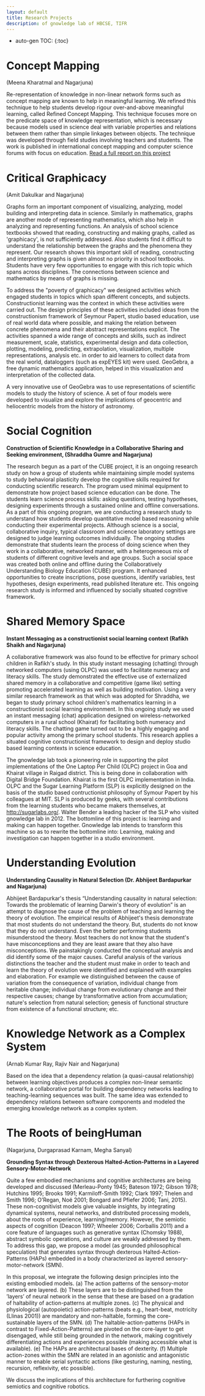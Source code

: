 ```yaml
--- 
layout: default
title: Research Projects
description: of gnowledge lab of HBCSE, TIFR
---
```


* auto-gen TOC:
{:toc}

# Concept Mapping

(Meena Kharatmal and Nagarjuna)

Re-representation of knowledge in non-linear network forms such as
concept mapping are known to help in meaningful learning. We refined
this technique to help students develop rigour over-and-above
meaningful learning, called Refined Concept Mapping. This technique
focuses more on the predicate space of knowledge representation, which
is necessary because models used in science deal with variable
properties and relations between them rather than simple linkages
between objects. The technique was developed through field studies
involving teachers and students. The work is published in
international concept mapping and computer science forums with focus
on education. [Read a full report on this project](/projects/conceptmapping.html)

# Critical Graphicacy

(Amit Dakulkar and Nagarjuna)

Graphs form an important component of visualizing, analyzing, model
building and interpreting data in science. Similarly in mathematics,
graphs are another mode of representing mathematics, which also help
in analyzing and representing functions.  An analysis of school
science textbooks showed that reading, constructing and making graphs,
called as 'graphicacy', is not sufficiently addressed.  Also students
find it difficult to understand the relationship between the graphs
and the phenomena they represent.  Our research shows this
important skill of reading, constructing and interpreting graphs is
given almost no priority in school textbooks. Students have very few
opportunities to engage with this rich topic which spans across
disciplines. The connections between science and mathematics by means
of graphs is missing.

To address the "poverty of graphicacy" we designed activities which
engaged students in topics which span different concepts, and
subjects. Constructionist learning was the context in which these
activities were carried out. The design principles of these activities
included ideas from the constructionism framework of Seymour Papert,
studio based education, use of real world data where possible, and
making the relation between concrete phenomena and their abstract
representations explicit. The activities spanned a wide range of
concepts and skills, such as indirect measurement, scale, statistics,
experimental design and data collection, plotting, modeling,
predicting, extrapolation, visualization, multiple representations,
analysis etc. in order to aid learners to collect data from the real
world, dataloggers (such as expEYES kit) were used. GeoGebra, a free
dynamic mathematics application, helped in this visualization and
interpretation of the collected data. 

A very innovative use of GeoGebra was to use representations of
scientific models to study the history of science. A set of four
models were developed to visualize and explore the implications of
geocentric and heliocentric models from the history of astronomy.

# Social Cognition

**Construction of Scientific Knowledge in a Collaborative Sharing and Seeking environment, (Shraddha Gumre and Nagarjuna)**


The research begun as a part of the CUBE project, it is an ongoing
research study on how a group of students while maintaining simple
model systems to study behavioral plasticity develop the cognitive
skills required for conducting scientific research. The program used
minimal equipment to demonstrate how project based science education
can be done. The students learn science process skills: asking
questions, testing hypotheses, designing experiments through a
sustained online and offline conversations. As a part of this ongoing
program, we are conducting a research study to understand how students
develop quantitative model based reasoning while conducting their
experimental projects.  Although science is a social, collaborative
inquiry, typical classroom and science laboratory settings are
designed to judge learning outcomes individually.  The ongoing studies
demonstrate that students learn the process of doing science when they
work in a collaborative, networked manner, with a heterogeneous mix of
students of different cognitive levels and age groups.  Such a social
space was created both online and offline during the Collaboratively
Understanding Biology Education (CUBE) program. It enhanced
opportunities to create inscriptions, pose questions, identify
variables, test hypotheses, design experiments, read published
literature etc. This ongoing research study is informed and influenced
by socially situated cognitive framework.


# Shared Memory Space

**Instant Messaging as a constructionist social learning context (Rafikh Shaikh and Nagarjuna)**

A collaborative framework was also found to be effective for primary
school children in Rafikh's study.  In this study instant messaging
(chatting) through networked computers (using OLPC) was used to
facilitate numeracy and literacy skills.  The study demonstrated the
effective use of externalized shared memory in a collaborative and
competitive (game like) setting promoting accelerated learning as well
as building motivation. Using a very similar research framework as
that which was adopted for Shraddha, we began to study primary school
children's mathematics learning in a constructionist social learning
environment.  In this ongoing study we used an instant messaging
(chat) application designed on wireless-networked computers in a rural
school (Khairat) for facilitating both numeracy and literacy
skills. The chatting game turned out to be a highly engaging and
popular activity among the primary school students. This research
applies a situated cognitive constructionist framework to design and
deploy studio based learning contexts in science education. 

The gnowledge lab took a pioneering role in supporting the pilot
implementations of the One Laptop Per Child (OLPC) project in Goa and
Khairat village in Raigad district.  This is being done in
collaboration with Digital Bridge Foundation.  Khairat is the first
OLPC implementation in India.  OLPC and the Sugar Learning Platform
(SLP) is explicitly designed on the basis of the studio based
contructionist philosophy of Symour Papert by his colleagues at MIT.
SLP is produced by geeks, with several contributions from the learning
students who became makers themselves, at http://sugarlabs.org/.
Walter Bender a leading hacker of the SLP who visited gnowledge lab in 2012.
The bottomline of this project is: learning and making can
happen together.  Gnowledge lab intends to transform this machine so
as to rewrite the bottomline into: Learning, making and investigation
can happen together in a studio environment.

# Understanding Evolution

**Understanding Causality in Natural Selection (Dr. Abhijeet Bardapurkar and Nagarjuna)**

Abhijeet Bardapurkar's thesis “Understanding causality in natural
selection: Towards the problematic of learning Darwin's theory of
evolution” is an attempt to diagnose the cause of the problem of
teaching and learning the theory of evolution.  The empirical results
of Abhijeet's thesis demonstrate that most students do not understand
the theory.  But, students do not know that they do not
understand. Even the better performing students misunderstood the
theory.  Most teachers do not know that the student's have
misconceptions and they are least aware that they also have
misconceptions.  We painstakingly conducted the conceptual analysis
and did identify some of the major causes.  Careful analysis of the
various distinctions the teacher and the student must make in order to
teach and learn the theory of evolution were identified and explained
with examples and elaboration.  For example we distinguished between
the cause of variation from the consequence of variation, individual
change from heritable change; individual change from evolutionary
change and their respective causes; change by transformative action
from accumulation; nature's selection from natural selection; genesis
of functional structure from existence of a functional structure;
etc.


# Knowledge Network as a Complex System

(Arnab Kumar Ray, Rajiv Nair and Nagarjuna)

Based on the idea that a dependency relation (a quasi-causal
relationship) between learning objectives produces a complex
non-linear semantic network, a collaborative portal for building
dependency networks leading to teaching-learning sequences was
built. The same idea was extended to dependency relations between
software components and modeled the emerging knowledge network as a
complex system.

# The Roots of beingHuman

(Nagarjuna, Durgaprasad Karnam, Megha Sanyal)

**Grounding Syntax through Dexterous Halted-Action-Patterns in a Layered Sensory-Motor-Network**

Quite a few embodied mechanisms and cognitive architectures are being
developed and discussed (Merleau-Ponty 1945; Bateson 1972; Gibson
1978; Hutchins 1995; Brooks 1991; Karmiloff-Smith 1992; Clark 1997;
Thelen and Smith 1996; O’Regan, Noë 2001; Bongard and Pfiefer 2006;
Tani, 2015). These non-cognitivist models give valuable insights, by
integrating dynamical systems, neural networks, and distributed
processing models, about the roots of experience,
learning/memory. However, the semiotic aspects of cognition (Deacon
1997; Wheeler 2006; Corballis 2011) and a core feature of languages
such as generative syntax (Chomsky 1988), abstract symbolic
operations, and culture are weakly addressed by them. To address this
gap, we propose a model (as grounded philosophical speculation) that
generates syntax through dexterous Halted-Action-Patterns (HAPs)
embedded in a body characterized as layered sensory-motor-network
(SMN).
 
In this proposal, we integrate the following design principles into
the existing embodied models.  (a) The action patterns of the
sensory-motor network are layered.  (b) These layers are to be
distinguished from the ’layers’ of neural network in the sense that
these are based on a gradation of haltability of action-patterns at
multiple zones. (c) The physical and physiological (autopoietic)
action-patterns (beats e.g., heart-beat, motricity (Llinas 2001)) are
mandatory and non-haltable, forming the core-sustainable layers of the
SMN. (d) The haltable-action-patterns (HAPs in contrast to
Fixed-Action-Patterns) are pivoted on the core-layer to get
disengaged, while still being grounded in the network, making
cognitively differentiating actions and experiences possible (making
accessible what is available). (e) The HAPs are architectural bases of
dexterity. (f) Multiple action-zones within the SMN are related in an
agonistic and antagonistic manner to enable serial syntactic actions
(like gesturing, naming, nesting, recursion, reflexivity, etc
possible).
 
We discuss the implications of this architecture for furthering
cognitive semiotics and cognitive robotics.

